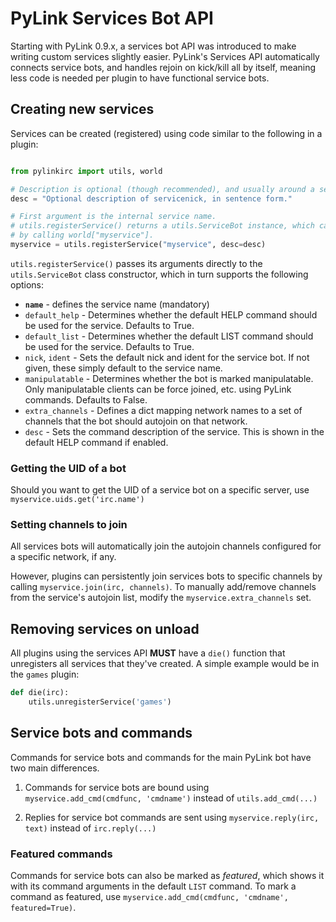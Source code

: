 # PyLink Services Bot API

Starting with PyLink 0.9.x, a services bot API was introduced to make writing custom services slightly easier. PyLink's Services API automatically connects service bots, and handles rejoin on kick/kill all by itself, meaning less code is needed per plugin to have functional service bots.

## Creating new services

Services can be created (registered) using code similar to the following in a plugin:

```python

from pylinkirc import utils, world

# Description is optional (though recommended), and usually around a sentence or two.
desc = "Optional description of servicenick, in sentence form."

# First argument is the internal service name.
# utils.registerService() returns a utils.ServiceBot instance, which can also be found
# by calling world["myservice"].
myservice = utils.registerService("myservice", desc=desc)
```

`utils.registerService()` passes its arguments directly to the `utils.ServiceBot` class constructor, which in turn supports the following options:

- **`name`** - defines the service name (mandatory)
- `default_help` - Determines whether the default HELP command should be used for the service. Defaults to True.
- `default_list` - Determines whether the default LIST command should be used for the service. Defaults to True.
- `nick`, `ident` - Sets the default nick and ident for the service bot. If not given, these simply default to the service name.
- `manipulatable` - Determines whether the bot is marked manipulatable. Only manipulatable clients can be force joined, etc. using PyLink commands. Defaults to False.
- `extra_channels` - Defines a dict mapping network names to a set of channels that the bot should autojoin on that network.
- `desc` - Sets the command description of the service. This is shown in the default HELP command if enabled.

### Getting the UID of a bot

Should you want to get the UID of a service bot on a specific server, use `myservice.uids.get('irc.name')`

### Setting channels to join

All services bots will automatically join the autojoin channels configured for a specific network, if any.

However, plugins can persistently join services bots to specific channels by calling `myservice.join(irc, channels)`. To manually add/remove channels from the service's autojoin list, modify the `myservice.extra_channels` set.

## Removing services on unload

All plugins using the services API **MUST** have a `die()` function that unregisters all services that they've created. A simple example would be in the `games` plugin:

```python
def die(irc):
    utils.unregisterService('games')
```

## Service bots and commands

Commands for service bots and commands for the main PyLink bot have two main differences.

1) Commands for service bots are bound using `myservice.add_cmd(cmdfunc, 'cmdname')` instead of `utils.add_cmd(...)`

2) Replies for service bot commands are sent using `myservice.reply(irc, text)` instead of `irc.reply(...)`

### Featured commands

Commands for service bots can also be marked as *featured*, which shows it with its command arguments in the default `LIST` command. To mark a command as featured, use `myservice.add_cmd(cmdfunc, 'cmdname', featured=True)`.
